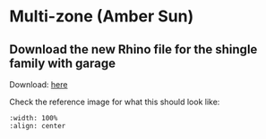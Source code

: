 # Multi-zone (Amber Sun)

## Download the new Rhino file for the shingle family with garage

Download: <a href="https://github.com/gaudi369/buildingenergymodeling_workshops/blob/docs/arch134b_workshops/_downloads/single_family_shed.3dm" target="_blank">here</a> 

Check the reference image for what this should look like:
```{image} ../_static/multizone/multizone1_1.png
:width: 100%
:align: center
```
<br/><br/>
